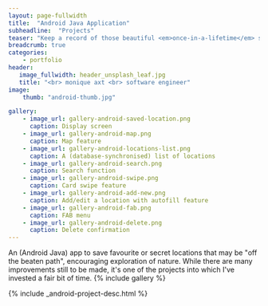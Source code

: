 ```yaml
---
layout: page-fullwidth
title:  "Android Java Application"
subheadline:  "Projects"
teaser: "Keep a record of those beautiful <em>once-in-a-lifetime</em> spots"
breadcrumb: true
categories:
    - portfolio
header:
   image_fullwidth: header_unsplash_leaf.jpg
   title: "<br> monique axt <br> software engineer"
image:
    thumb: "android-thumb.jpg"

gallery:
    - image_url: gallery-android-saved-location.png
      caption: Display screen
    - image_url: gallery-android-map.png
      caption: Map feature
    - image_url: gallery-android-locations-list.png
      caption: A (database-synchronised) list of locations
    - image_url: gallery-android-search.png
      caption: Search function
    - image_url: gallery-android-swipe.png
      caption: Card swipe feature
    - image_url: gallery-android-add-new.png
      caption: Add/edit a location with autofill feature
    - image_url: gallery-android-fab.png 
      caption: FAB menu
    - image_url: gallery-android-delete.png
      caption: Delete confirmation
---
```

<a name="top"></a>
An (Android Java) app to save favourite or secret locations that may be "off the beaten path", encouraging exploration of nature.
While there are many improvements still to be made, it's one of the projects into which I've invested a fair bit of time.
{% include gallery %}

{% include _android-project-desc.html %}



